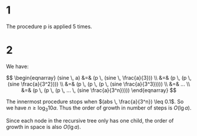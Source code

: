 # 1
The procedure p is applied 5 times.

# 2
We have:

$$
\begin{eqnarray}
(sine \, a) &=& (p \, (sine \, \frac{a}{3})) \\
&=& (p \, (p \, (sine \frac{a}{3^2}))) \\
&=& (p \, (p \, (p \, (sine \frac{a}{3^3})))) \\
&=& ... \\
&=& (p \, (p \, (p \, ... \, (sine \frac{a}{3^n}))))
\end{eqnarray}
$$

The innermost procedure stops when $(abs \, \frac{a}{3^n}) \leq 0.1$. So we have $n \geq \log_3{10a}$. Thus the order of growth in number of steps is $O(\lg{a})$. 

Since each node in the recursive tree only has one child, the order of growth in space is also $O(\lg{a})$.